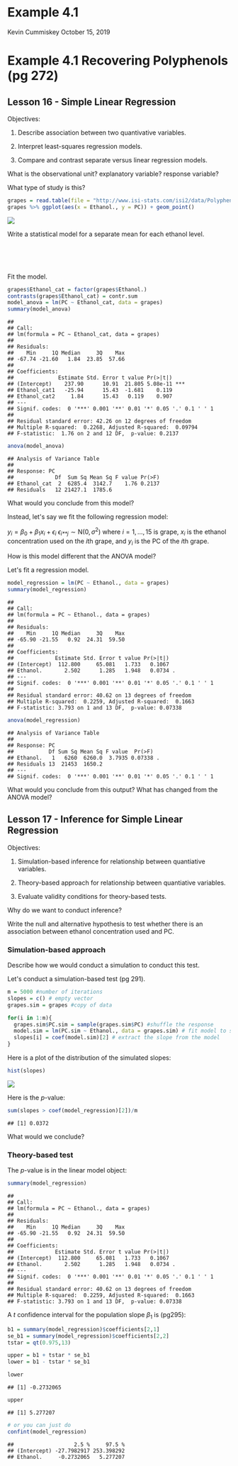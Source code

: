 Example 4.1
================
Kevin Cummiskey
October 15, 2019

Example 4.1 Recovering Polyphenols (pg 272)
===========================================

Lesson 16 - Simple Linear Regression
------------------------------------

Objectives:

1.  Describe association between two quantivative variables.

2.  Interpret least-squares regression models.

3.  Compare and contrast separate versus linear regression models.

What is the observational unit? explanatory variable? response variable?

What type of study is this?

``` r
grapes = read.table(file = "http://www.isi-stats.com/isi2/data/Polyphenols.txt", header = T)
grapes %>% ggplot(aes(x = Ethanol., y = PC)) + geom_point()
```

![](Example4_1_files/figure-markdown_github/unnamed-chunk-1-1.png)

Write a statistical model for a separate mean for each ethanol level.

<br><br><br>

Fit the model.

``` r
grapes$Ethanol_cat = factor(grapes$Ethanol.)
contrasts(grapes$Ethanol_cat) = contr.sum
model_anova = lm(PC ~ Ethanol_cat, data = grapes)
summary(model_anova)
```

    ## 
    ## Call:
    ## lm(formula = PC ~ Ethanol_cat, data = grapes)
    ## 
    ## Residuals:
    ##    Min     1Q Median     3Q    Max 
    ## -67.74 -21.60   1.84  23.85  57.66 
    ## 
    ## Coefficients:
    ##              Estimate Std. Error t value Pr(>|t|)    
    ## (Intercept)    237.90      10.91  21.805 5.08e-11 ***
    ## Ethanol_cat1   -25.94      15.43  -1.681    0.119    
    ## Ethanol_cat2     1.84      15.43   0.119    0.907    
    ## ---
    ## Signif. codes:  0 '***' 0.001 '**' 0.01 '*' 0.05 '.' 0.1 ' ' 1
    ## 
    ## Residual standard error: 42.26 on 12 degrees of freedom
    ## Multiple R-squared:  0.2268, Adjusted R-squared:  0.09794 
    ## F-statistic:  1.76 on 2 and 12 DF,  p-value: 0.2137

``` r
anova(model_anova)
```

    ## Analysis of Variance Table
    ## 
    ## Response: PC
    ##             Df  Sum Sq Mean Sq F value Pr(>F)
    ## Ethanol_cat  2  6285.4  3142.7    1.76 0.2137
    ## Residuals   12 21427.1  1785.6

What would you conclude from this model?

Instead, let's say we fit the following regression model:

*y*<sub>*i*</sub> = *β*<sub>0</sub> + *β*<sub>1</sub>*x*<sub>*i*</sub> + *ϵ*<sub>*i*</sub>
*ϵ*<sub>*i**j*</sub> ∼ N(0, *σ*<sup>2</sup>)
 where *i* = 1, …, 15 is grape, *x*<sub>*i*</sub> is the ethanol concentration used on the *i*th grape, and *y*<sub>*i*</sub> is the PC of the *i*th grape.

How is this model different that the ANOVA model?

Let's fit a regression model.

``` r
model_regression = lm(PC ~ Ethanol., data = grapes)
summary(model_regression)
```

    ## 
    ## Call:
    ## lm(formula = PC ~ Ethanol., data = grapes)
    ## 
    ## Residuals:
    ##    Min     1Q Median     3Q    Max 
    ## -65.90 -21.55   0.92  24.31  59.50 
    ## 
    ## Coefficients:
    ##             Estimate Std. Error t value Pr(>|t|)  
    ## (Intercept)  112.800     65.081   1.733   0.1067  
    ## Ethanol.       2.502      1.285   1.948   0.0734 .
    ## ---
    ## Signif. codes:  0 '***' 0.001 '**' 0.01 '*' 0.05 '.' 0.1 ' ' 1
    ## 
    ## Residual standard error: 40.62 on 13 degrees of freedom
    ## Multiple R-squared:  0.2259, Adjusted R-squared:  0.1663 
    ## F-statistic: 3.793 on 1 and 13 DF,  p-value: 0.07338

``` r
anova(model_regression)
```

    ## Analysis of Variance Table
    ## 
    ## Response: PC
    ##           Df Sum Sq Mean Sq F value  Pr(>F)  
    ## Ethanol.   1   6260  6260.0  3.7935 0.07338 .
    ## Residuals 13  21453  1650.2                  
    ## ---
    ## Signif. codes:  0 '***' 0.001 '**' 0.01 '*' 0.05 '.' 0.1 ' ' 1

What would you conclude from this output? What has changed from the ANOVA model?

Lesson 17 - Inference for Simple Linear Regression
--------------------------------------------------

Objectives:

1.  Simulation-based inference for relationship between quantiative variables.

2.  Theory-based approach for relationship between quantiative variables.

3.  Evaluate validity conditions for theory-based tests.

Why do we want to conduct inference?

Write the null and alternative hypothesis to test whether there is an association between ethanol concentration used and PC.

### Simulation-based approach

Describe how we would conduct a simulation to conduct this test.

Let's conduct a simulation-based test (pg 291).

``` r
m = 5000 #number of iterations
slopes = c() # empty vector
grapes.sim = grapes #copy of data

for(i in 1:m){
  grapes.sim$PC.sim = sample(grapes.sim$PC) #shuffle the response
  model.sim = lm(PC.sim ~ Ethanol., data = grapes.sim) # fit model to shuffled data
  slopes[i] = coef(model.sim)[2] # extract the slope from the model
}
```

Here is a plot of the distribution of the simulated slopes:

``` r
hist(slopes)
```

![](Example4_1_files/figure-markdown_github/unnamed-chunk-5-1.png)

Here is the *p*-value:

``` r
sum(slopes > coef(model_regression)[2])/m
```

    ## [1] 0.0372

What would we conclude?

### Theory-based test

The *p*-value is in the linear model object:

``` r
summary(model_regression)
```

    ## 
    ## Call:
    ## lm(formula = PC ~ Ethanol., data = grapes)
    ## 
    ## Residuals:
    ##    Min     1Q Median     3Q    Max 
    ## -65.90 -21.55   0.92  24.31  59.50 
    ## 
    ## Coefficients:
    ##             Estimate Std. Error t value Pr(>|t|)  
    ## (Intercept)  112.800     65.081   1.733   0.1067  
    ## Ethanol.       2.502      1.285   1.948   0.0734 .
    ## ---
    ## Signif. codes:  0 '***' 0.001 '**' 0.01 '*' 0.05 '.' 0.1 ' ' 1
    ## 
    ## Residual standard error: 40.62 on 13 degrees of freedom
    ## Multiple R-squared:  0.2259, Adjusted R-squared:  0.1663 
    ## F-statistic: 3.793 on 1 and 13 DF,  p-value: 0.07338

A *t* confidence interval for the population slope *β*<sub>1</sub> is (pg295):

``` r
b1 = summary(model_regression)$coefficients[2,1]
se_b1 = summary(model_regression)$coefficients[2,2]
tstar = qt(0.975,13)

upper = b1 + tstar * se_b1
lower = b1 - tstar * se_b1

lower 
```

    ## [1] -0.2732065

``` r
upper
```

    ## [1] 5.277207

``` r
# or you can just do
confint(model_regression)
```

    ##                   2.5 %     97.5 %
    ## (Intercept) -27.7982917 253.398292
    ## Ethanol.     -0.2732065   5.277207
